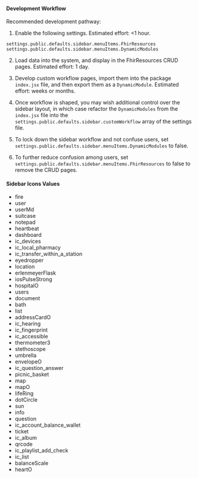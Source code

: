 


#### Development Workflow

Recommended development pathway:

1.  Enable the following settings.  Estimated effort:  <1 hour.

```
settings.public.defaults.sidebar.menuItems.FhirResources
settings.public.defaults.sidebar.menuItems.DynamicModules
``` 

2. Load data into the system, and display in the FhirResources CRUD pages.  Estimated effort:  1 day.

3.  Develop custom workflow pages, import them into the package `index.jsx` file, and then export them as a `DynamicModule`.  Estimated effort:  weeks or months.

4.  Once workflow is shaped, you may wish additional control over the sidebar layout, in which case refactor the `DynamicModules` from the `index.jsx` file into the `settings.public.defaults.sidebar.customWorkflow` array of the settings file.  

5.  To lock down the sidebar workflow and not confuse users, set `settings.public.defaults.sidebar.menuItems.DynamicModules` to false.   

6.  To further reduce confusion among users, set `settings.public.defaults.sidebar.menuItems.FhirResources` to false to remove the CRUD pages.  




#### Sidebar Icons Values

- fire
- user
- userMd
- suitcase
- notepad
- heartbeat
- dashboard
- ic_devices
- ic_local_pharmacy
- ic_transfer_within_a_station
- eyedropper
- location
- erlenmeyerFlask
- iosPulseStrong
- hospitalO
- users
- document
- bath
- list
- addressCardO
- ic_hearing
- ic_fingerprint
- ic_accessible
- thermometer3
- stethoscope
- umbrella
- envelopeO
- ic_question_answer
- picnic_basket
- map
- mapO
- lifeRing
- dotCircle
- sun
- info
- question
- ic_account_balance_wallet
- ticket
- ic_album
- qrcode
- ic_playlist_add_check
- ic_list
- balanceScale
- heartO

